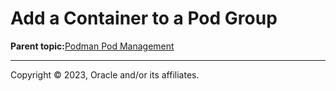 # Add a Container to a Pod Group

**Parent topic:**[Podman Pod Management](../topics/podman_pod_management.md)

---

Copyright © 2023, Oracle and/or its affiliates.

